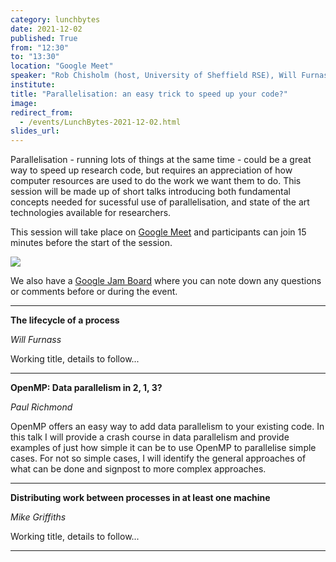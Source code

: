 ```yaml
---
category: lunchbytes
date: 2021-12-02
published: True
from: "12:30"
to: "13:30"
location: "Google Meet"
speaker: "Rob Chisholm (host, University of Sheffield RSE), Will Furnass (University of Sheffield IT Services), Paul Richmond (University of Sheffield RSE), Mike Griffiths (University of Sheffield IT Services)"
institute:
title: "Parallelisation: an easy trick to speed up your code?"
image:
redirect_from:
  - /events/LunchBytes-2021-12-02.html
slides_url:
---
```


Parallelisation - running lots of things at the same time - could be a great way to speed up research code, but requires an appreciation of how computer resources are used to do the work we want them to do. This session will be made up of short talks introducing both fundamental concepts needed for sucessful use of parallelisation, and state of the art technologies available for researchers.

This session will take place on [Google Meet](https://meet.google.com/ozm-cops-ktj) and participants can join 15 minutes before the start of the session. 

<a target="_blank" href="https://calendar.google.com/event?action=TEMPLATE&tmeid=N2RxdnVlcDU2ZTAxbGx0bWg0amUxbzFnaXMgci5kLnR1cm5lckBzaGVmZmllbGQuYWMudWs&tmsrc=r.d.turner%40sheffield.ac.uk"><img border="0" src="https://www.google.com/calendar/images/ext/gc_button1_en.gif"></a>

We also have a [Google Jam Board](https://jamboard.google.com/d/1gxOkpOmEE2xwK7DFo1Lbql8nJ4SvGvafmzl0qEBVfbs) where you can note down any questions or comments before or during the event.

---

**The lifecycle of a process**

*Will Furnass*

Working title, details to follow...

---

**OpenMP: Data parallelism in 2, 1, 3?**

*Paul Richmond*

OpenMP offers an easy way to add data parallelism to your existing code. In this talk I will provide a crash course in data parallelism and provide examples of just how simple it can be to use OpenMP to parallelise simple cases. For not so simple cases, I will identify the general approaches of what can be done and signpost to more complex approaches.

---

**Distributing work between processes in at least one machine**

*Mike Griffiths*

Working title, details to follow...

---